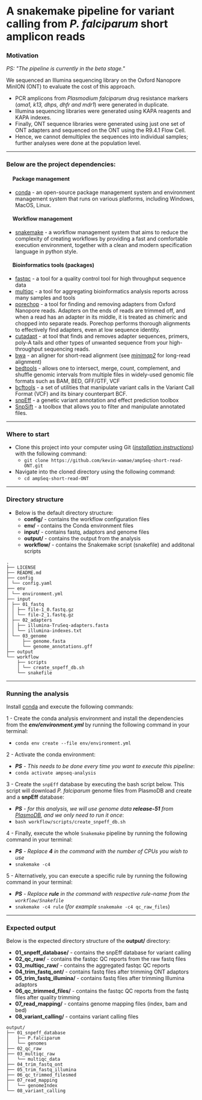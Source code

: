 # A snakemake pipeline for variant calling from _P. falciparum_ short amplicon reads
### Motivation
_PS: "The pipeline is currently in the beta stage."_



We sequenced an Illumina sequencing library on the Oxford Nanopore MinION (ONT) to evaluate the cost of this approach.
- PCR amplicons from _Plasmodium falciparum_ drug resistance markers (_ama1, k13, dhps, dhfr and mdr1_) were generated in duplicate.
- Illumina sequencing libraries were generated using KAPA reagents and KAPA indexes.
- Finally, ONT sequence libraries were generated using just one set of ONT adapters and sequenced on the ONT using the R9.4.1 Flow Cell.
- Hence, we cannot demultiplex the sequences into individual samples; further analyses were done at the population level.

---

### Below are the project dependencies:

#### &nbsp;&nbsp;&nbsp;&nbsp; Package management
- [conda](https://conda.io/projects/conda/en/latest/user-guide/install/index.html) - an open-source package management system and environment management system that runs on various platforms, including Windows, MacOS, Linux.

#### &nbsp;&nbsp;&nbsp;&nbsp; Workflow management
- [snakemake](https://anaconda.org/bioconda/snakemake) - a workflow management system that aims to reduce the complexity of creating workflows by providing a fast and comfortable execution environment, together with a clean and modern specification language in python style.


#### &nbsp;&nbsp;&nbsp;&nbsp; Bioinformatics tools (packages)
- [fastqc](https://anaconda.org/bioconda/fastqc) - a tool for a quality control tool for high throughput sequence data
- [multiqc](https://anaconda.org/bioconda/multiqc) - a tool for aggregating bioinformatics analysis reports across many samples and tools
- [porechop](https://anaconda.org/bioconda/porechop) - a tool for finding and removing adapters from Oxford Nanopore reads. Adapters on the ends of reads are trimmed off, and when a read has an adapter in its middle, it is treated as chimeric and chopped into separate reads. Porechop performs thorough alignments to effectively find adapters, even at low sequence identity.
- [cutadapt](https://anaconda.org/bioconda/cutadapt) - at tool that finds and removes adapter sequences, primers, poly-A tails and other types of unwanted sequence from your high-throughput sequencing reads.
- [bwa](https://anaconda.org/bioconda/bwa) - an aligner for short-read alignment (see [_minimap2_](https://anaconda.org/bioconda/minimap2) for long-read alignment)
- [bedtools](https://anaconda.org/bioconda/bedtools) - allows one to intersect, merge, count, complement, and shuffle genomic intervals from multiple files in widely-used genomic file formats such as BAM, BED, GFF/GTF, VCF
- [bcftools](https://anaconda.org/bioconda/bcftools) - a set of utilities that manipulate variant calls in the Variant Call Format (VCF) and its binary counterpart BCF.
- [snpEff](https://anaconda.org/bioconda/snpeff) - a genetic variant annotation and effect prediction toolbox
- [SnpSift](https://anaconda.org/bioconda/snpsift) - a toolbox that allows you to filter and manipulate annotated files.

---

### Where to start
- Clone this project into your computer using Git ([_installation instructions_](https://git-scm.com/book/en/v2/Getting-Started-Installing-Git)) with the following command:
  - `git clone https://github.com/kevin-wamae/ampSeq-short-read-ONT.git`
- Navigate into the cloned directory using the following command:
  - `cd ampSeq-short-read-ONT`
 
 ---

### Directory structure
- Below is the default directory structure:
    - **config/** - contains the workflow configuration files
    - **env/**   - contains the Conda environment files
    - **input/** - contains fastq, adaptors and genome files
    - **output/** - contains the output from the analysis
    - **workflow/** - contains the Snakemake script (snakefile) and additonal scripts
```
.
├── LICENSE
├── README.md
├── config
│ └── config.yaml
├── env
│ └── environment.yml
├── input
│ ├── 01_fastq
│ │ ├── file-1_0.fastq.gz
│ │ └── file-2_1.fastq.gz
│ ├── 02_adapters
│ │ ├── illumina-TruSeq-adapters.fasta
│ │ └── illumina-indexes.txt
│ └── 03_genome
│     ├── genome.fasta
│     └── genome_annotations.gff
├── output
└── workflow
    ├── scripts
    │ └── create_snpeff_db.sh
    └── snakefile
```

---

### Running the analysis
Install [conda](https://conda.io/projects/conda/en/latest/user-guide/install/index.html) and execute the following commands:

1 - Create the conda analysis environment and install the dependencies from the ***env/environment.yml*** by running the following command in your terminal:
  - `conda env create --file env/environment.yml`
  
2 - Activate the conda environment:
  - _**PS** - This needs to be done every time you want to execute this pipeline_:
  - `conda activate ampseq-analysis`
  
3 - Create the `snpEff` database by executing the bash script below. This script will download *P. falciparum* genome files from PlasmoDB and create and a **snpEff** database:
  - _**PS** - for this analysis, we will use genome data **release-51** from [PlasmoDB](https://plasmodb.org/plasmo/app), and we only need to run it once_:
  - `bash workflow/scripts/create_snpeff_db.sh`

4 - Finally, execute the whole `Snakemake` pipeline by running the following command in your terminal:
  - _**PS** - Replace **4** in the command with the number of CPUs you wish to use_
  - `snakemake -c4`
  
5 - Alternatively, you can execute a specific rule by running the following command in your terminal:
  - _**PS** - Replace **rule** in the command with respective rule-name from the `workflow/Snakefile`_
  - `snakemake -c4 rule` (_for example_ `snakemake -c4 qc_raw_files`)
  
  ---
  
  ### Expected output
  Below is the expected directory structure of the **output/** directory:
  - **01_snpeff_database/** - contains the snpEff database for variant calling
  - **02_qc_raw/** - contains the fastqc QC reports from the raw fastq files
  - **03_multiqc_raw/** - contains the aggregated fastqc QC reports
  - **04_trim_fastq_ont/** - contains fastq files after trimming ONT adaptors
  - **05_trim_fastq_illumina/** - contains fastq files after trimming Illumina adaptors
  - **06_qc_trimmed_files/** - contains the fastqc QC reports from the fastq files after quality trimming
  - **07_read_mapping/** - contains genome mapping files (index, bam and bed)
  - **08_variant_calling/** - contains variant calling files
```
output/
├── 01_snpeff_database
│   ├── P.falciparum
│   └── genomes
├── 02_qc_raw
├── 03_multiqc_raw
│   └── multiqc_data
├── 04_trim_fastq_ont
├── 05_trim_fastq_illumina
├── 06_qc_trimmed_filesmed
├── 07_read_mapping
│   └── genomeIndex
└── 08_variant_calling
```
